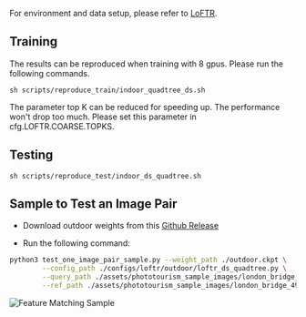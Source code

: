 For environment and data setup, please refer to [LoFTR](https://github.com/zju3dv/LoFTR).

## Training
The results can be reproduced when training with 8 gpus. Please run the following commands.
```
sh scripts/reproduce_train/indoor_quadtree_ds.sh
```
The parameter top K can be reduced for speeding up. The performance won't drop too much. Please set this parameter in cfg.LOFTR.COARSE.TOPKS.

## Testing
```
sh scripts/reproduce_test/indoor_ds_quadtree.sh
```

## Sample to Test an Image Pair

- Download outdoor weights from this [Github Release](https://github.com/Tangshitao/QuadTreeAttention/releases/tag/QuadTreeAttention_feature_match)

- Run the following command:

```bash
python3 test_one_image_pair_sample.py --weight_path ./outdoor.ckpt \
        --config_path ./configs/loftr/outdoor/loftr_ds_quadtree.py \
        --query_path ./assets/phototourism_sample_images/london_bridge_19481797_2295892421.jpg \
        --ref_path ./assets/phototourism_sample_images/london_bridge_49190386_5209386933.jpg
```

![Feature Matching Sample](./docs/images/feature_matching_result.jpg)
